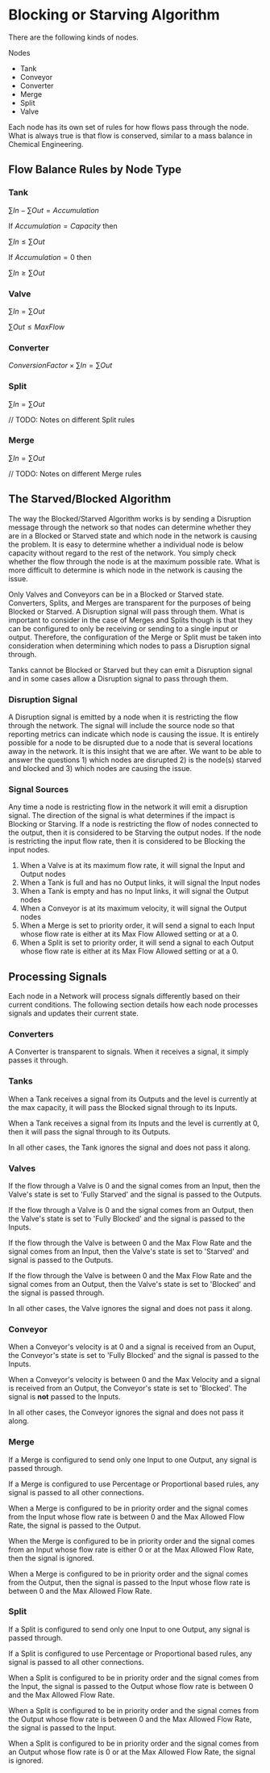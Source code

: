 # Blocking or Starving Algorithm

There are the following kinds of nodes.

Nodes
- Tank
- Conveyor
- Converter
- Merge
- Split
- Valve

Each node has its own set of rules for how flows pass through the node. What is always true is that flow is conserved, similar to a mass balance in Chemical Engineering.

## Flow Balance Rules by Node Type

### Tank

$\sum In - \sum Out = Accumulation$

If $Accumulation = Capacity$ then

$\sum In \leq \sum Out$

If $Accumulation = 0$ then

$\sum In \geq \sum Out$

### Valve

$\sum In = \sum Out$

$\sum Out \leq MaxFlow$

### Converter

$ConversionFactor \times \sum In = \sum Out$

### Split

$\sum In = \sum Out$

// TODO: Notes on different Split rules

### Merge

$\sum In = \sum Out$

// TODO: Notes on different Merge rules

## The Starved/Blocked Algorithm

The way the Blocked/Starved Algorithm works is by sending a Disruption message through the network so that nodes can determine whether they are in a Blocked or Starved state and which node in the network is causing the problem. It is easy to determine whether a individual node is below capacity without regard to the rest of the network. You simply check whether the flow through the node is at the maximum possible rate. What is more difficult to determine is which node in the network is causing the issue.

Only Valves and Conveyors can be in a Blocked or Starved state. Converters, Splits, and Merges are transparent for the purposes of being Blocked or Starved. A Disruption signal will pass through them. What is important to consider in the case of Merges and Splits though is that they can be configured to only be receiving or sending to a single input or output. Therefore, the configuration of the Merge or Split must be taken into consideration when determining which nodes to pass a Disruption signal through.

Tanks cannot be Blocked or Starved but they can emit a Disruption signal and in some cases allow a Disruption signal to pass through them.

### Disruption Signal

A Disruption signal is emitted by a node when it is restricting the flow through the network. The signal will include the source node so that reporting metrics can indicate which node is causing the issue. It is entirely possible for a node to be disrupted due to a node that is several locations away in the network. It is this insight that we are after. We want to be able to answer the questions 1) which nodes are disrupted 2) is the node(s) starved and blocked and 3) which nodes are causing the issue.

### Signal Sources

Any time a node is restricting flow in the network it will emit a disruption signal. The direction of the signal is what determines if the impact is Blocking or Starving. If a node is restricting the flow of nodes connected to the output, then it is considered to be Starving the output nodes. If the node is restricting the input flow rate, then it is considered to be Blocking the input nodes.

1. When a Valve is at its maximum flow rate, it will signal the Input and Output nodes
2. When a Tank is full and has no Output links, it will signal the Input nodes
3. When a Tank is empty and has no Input links, it will signal the Output nodes
4. When a Conveyor is at its maximum velocity, it will signal the Output nodes
5. When a Merge is set to priority order, it will send a signal to each Input whose flow rate is either at its Max Flow Allowed setting or at a 0.
6. When a Split is set to priority order, it will send a signal to each Output whose flow rate is either at its Max Flow Allowed setting or at a 0.

## Processing Signals

Each node in a Network will process signals differently based on their current conditions. The following section details how each node processes signals and updates their current state.

### Converters

A Converter is transparent to signals. When it receives a signal, it simply passes it through.

### Tanks

When a Tank receives a signal from its Outputs and the level is currently at the max capacity, it will pass the Blocked signal through to its Inputs.

When a Tank receives a signal from its Inputs and the level is currently at 0, then it will pass the signal through to its Outputs.

In all other cases, the Tank ignores the signal and does not pass it along.

### Valves

If the flow through a Valve is 0 and the signal comes from an Input, then the Valve's state is set to 'Fully Starved' and the signal is passed to the Outputs.

If the flow through a Valve is 0 and the signal comes from an Output, then the Valve's state is set to 'Fully Blocked' and the signal is passed to the Inputs.

If the flow through the Valve is between 0 and the Max Flow Rate and the signal comes from an Input, then the Valve's state is set to 'Starved' and signal is passed to the Outputs.

If the flow through the Valve is between 0 and the Max Flow Rate and the signal comes from an Output, then the Valve's state is set to 'Blocked' and the signal is passed through.

In all other cases, the Valve ignores the signal and does not pass it along.

### Conveyor

When a Conveyor's velocity is at 0 and a signal is received from an Ouput, the Conveyor's state is set to 'Fully Blocked' and the signal is passed to the Inputs.

When a Conveyor's velocity is between 0 and the Max Velocity and a signal is received from an Output, the Conveyor's state is set to 'Blocked'. The signal is **not** passed to the Inputs.

In all other cases, the Conveyor ignores the signal and does not pass it along.

### Merge

If a Merge is configured to send only one Input to one Output, any signal is passed through.

If a Merge is configured to use Percentage or Proportional based rules, any signal is passed to all other connections.

When a Merge is configured to be in priority order and the signal comes from the Input whose flow rate is between 0 and the Max Allowed Flow Rate, the signal is passed to the Output.

When the Merge is configured to be in priority order and the signal comes from an Input whose flow rate is either 0 or at the Max Allowed Flow Rate, then the signal is ignored.

When a Merge is configured to be in priority order and the signal comes from the Output, then the signal is passed to the Input whose flow rate is between 0 and the Max Allowed Flow Rate.

### Split

If a Split is configured to send only one Input to one Output, any signal is passed through.

If a Split is configured to use Percentage or Proportional based rules, any signal is passed to all other connections.

When a Split is configured to be in priority order and the signal comes from the Input, the signal is passed to the Output whose flow rate is between 0 and the Max Allowed Flow Rate.

When a Split is configured to be in priority order and the signal comes from the Output whose flow rate is between 0 and the Max Allowed Flow Rate, the signal is passed to the Input.

When a Split is configured to be in priority order and the signal comes from an Output whose flow rate is 0 or at the Max Allowed Flow Rate, the signal is ignored.


